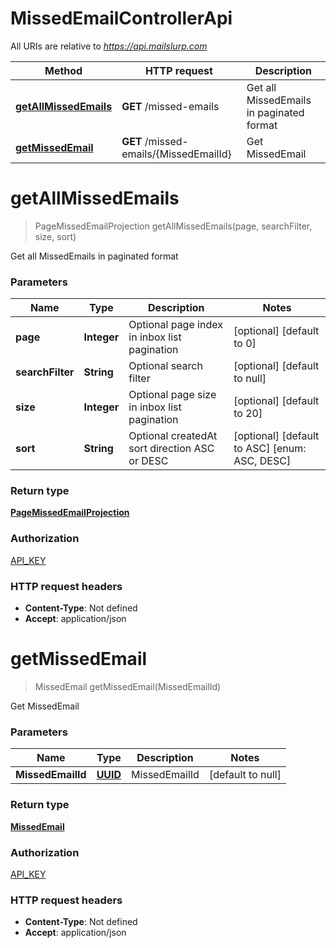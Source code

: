 # MissedEmailControllerApi

All URIs are relative to *https://api.mailslurp.com*

Method | HTTP request | Description
------------- | ------------- | -------------
[**getAllMissedEmails**](MissedEmailControllerApi#getAllMissedEmails) | **GET** /missed-emails | Get all MissedEmails in paginated format
[**getMissedEmail**](MissedEmailControllerApi#getMissedEmail) | **GET** /missed-emails/{MissedEmailId} | Get MissedEmail


<a name="getAllMissedEmails"></a>
# **getAllMissedEmails**
> PageMissedEmailProjection getAllMissedEmails(page, searchFilter, size, sort)

Get all MissedEmails in paginated format

### Parameters

Name | Type | Description  | Notes
------------- | ------------- | ------------- | -------------
 **page** | **Integer**| Optional page index in inbox list pagination | [optional] [default to 0]
 **searchFilter** | **String**| Optional search filter | [optional] [default to null]
 **size** | **Integer**| Optional page size in inbox list pagination | [optional] [default to 20]
 **sort** | **String**| Optional createdAt sort direction ASC or DESC | [optional] [default to ASC] [enum: ASC, DESC]

### Return type

[**PageMissedEmailProjection**](../Models/PageMissedEmailProjection)

### Authorization

[API_KEY](../README#API_KEY)

### HTTP request headers

- **Content-Type**: Not defined
- **Accept**: application/json

<a name="getMissedEmail"></a>
# **getMissedEmail**
> MissedEmail getMissedEmail(MissedEmailId)

Get MissedEmail

### Parameters

Name | Type | Description  | Notes
------------- | ------------- | ------------- | -------------
 **MissedEmailId** | [**UUID**](../Models/)| MissedEmailId | [default to null]

### Return type

[**MissedEmail**](../Models/MissedEmail)

### Authorization

[API_KEY](../README#API_KEY)

### HTTP request headers

- **Content-Type**: Not defined
- **Accept**: application/json

